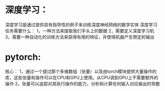 # 深度学习：

深度学习是通过提供具有指导性的例子来训练深度神经网络的数学实体
深度学习任务需要什么：
1，一种方法来提取我们手头上的数据
2，需要定义深度学习机
3，需要一种自动化的训练方法来获得有用的特征，并使得机器产生预定的输出

# pytorch:
核心：
1，通过一个提过那个多维数组（张量）以及由torch模块提供大量操作的库，这些张量和操作可以在CPU和GPU上使用。从CPU调到GPU上不需要额外的操作
2，张量可以追踪对其执行操作的能力，分析和计算任何输入对应输出的导数